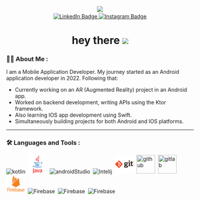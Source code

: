 <div id="header" align="center">
  <img src="https://media.giphy.com/media/v1.Y2lkPTc5MGI3NjExcndkbTlnYTM5YWh4cXd4aHlpdzBuYWZpYWdmZDQ3c2lvYjN0MHE5YyZlcD12MV9pbnRlcm5hbF9naWZfYnlfaWQmY3Q9cw/ahVlmHJzTMxygUxUou/giphy.gif" width="200"/>
</div>
<div id="badges" align="center">
  <a href="https://www.linkedin.com/in/priteshnikam/">
    <img src="https://img.shields.io/badge/LinkedIn-blue?style=for-the-badge&logo=linkedin&logoColor=white" alt="LinkedIn Badge"/>
  </a>
  <a href="https://instagram.com/pritesh_98_?utm_source=qr&igshid=MzNlNGNkZWQ4Mg%3D%3D">
    <img src="https://img.shields.io/badge/Instagram-grey?logo=Instagram&logoColor=red" alt="Instagram Badge" height="28"/>
  </a>
</div>
<!-- profile view count -->
<!--<div id="profileViewCount" align="center">
<img src="https://komarev.com/ghpvc/?username=PriteshNikam&style=flat-square&color=blue" alt=""/>
</div>-->
<h1 align="center">
  hey there
  <img src="https://media.giphy.com/media/hvRJCLFzcasrR4ia7z/giphy.gif" width="30px"/>
</h1>

<!--<div align="center">
  <img src="https://media.giphy.com/media/llarwdtFqG63IlqUR1/giphy.gif" width="200" height="100"/>
</div> -->

### :man_technologist: About Me :

<!-- **Experience:**
  - One year of Android app development using Kotlin.
  - Worked on backend development, writing APIs using the Ktor framework.
  - Recently involved in an AR (Augmented Reality) project for an Android app.

**Current Endeavors:**
  - Learning IOS app development using Swift.
  - Simultaneously building a project for both Android and IOS platforms.-->
  
I am a Mobile Application Developer. My journey started as an Android application developer in 2022. Following that:
- Currently working on an AR (Augmented Reality) project  in an Android app.
- Worked on backend development, writing APIs using the Ktor framework.
- Also learning IOS app development using Swift.
- Simultaneously building projects for both Android and IOS platforms.



---
### :hammer_and_wrench: Languages and Tools :
<div>
 <img src="https://user-images.githubusercontent.com/25181517/185062810-7ee0c3d2-17f2-4a98-9d8a-a9576947692b.png" title="kotlin" alt="kotlin" width="40" height="40"/>&nbsp;
 <img src="https://github.com/devicons/devicon/blob/master/icons/java/java-original-wordmark.svg" title="java" alt="java" width="50" height="50"/>&nbsp;
 <img src="https://user-images.githubusercontent.com/25181517/192108895-20dc3343-43e3-4a54-a90e-13a4abbc57b9.png" title="androidStudio" alt="androidStudio" width="50" height="50"/>&nbsp;
<img src="https://user-images.githubusercontent.com/25181517/192108890-200809d1-439c-4e23-90d3-b090cf9a4eea.png" title="Intelij" alt="Intelij" width="50" height="50"/>&nbsp;
<img src="https://github.com/devicons/devicon/blob/master/icons/git/git-original-wordmark.svg" title="git" **alt="Git" width="50" height="50"/>&nbsp;
<img src="https://user-images.githubusercontent.com/25181517/192108374-8da61ba1-99ec-41d7-80b8-fb2f7c0a4948.png" title="github" **alt="Git" width="50" height="50"/>&nbsp;
<img src="https://user-images.githubusercontent.com/25181517/192108376-c675d39b-90f6-4073-bde6-5a9291644657.png" title="gitlab" **alt="Git" width="50" height="50"/>&nbsp;
<img src="https://github.com/devicons/devicon/blob/master/icons/firebase/firebase-plain-wordmark.svg" title="Firebase" alt="Firebase" width="50" height="50"/>&nbsp;
<img src="https://user-images.githubusercontent.com/25181517/186711578-bf30cb30-40b7-4b45-95a5-bdf837c372e7.png" title="xcode" alt="Firebase" width="50" height="50"/>&nbsp;
<img src="https://user-images.githubusercontent.com/25181517/121406389-6267a300-c95e-11eb-8d67-f1e22afe8aea.png" title="swift" alt="Firebase" width="50" height="50"/>&nbsp;
<img src="https://user-images.githubusercontent.com/25181517/192109061-e138ca71-337c-4019-8d42-4792fdaa7128.png" title="postman" alt="Firebase" width="50" height="50"/>&nbsp;
</div>


<!--
**PriteshNikam/PriteshNikam** is a ✨ _special_ ✨ repository because its `README.md` (this file) appears on your GitHub profile.

Here are some ideas to get you started:

- 🔭 I’m currently working on ...
- 🌱 I’m currently learning ...
- 👯 I’m looking to collaborate on ...
- 🤔 I’m looking for help with ...
- 💬 Ask me about ...
- 📫 How to reach me: ...
- 😄 Pronouns: ...
- ⚡ Fun fact: ...
-->
